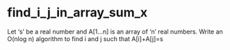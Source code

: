 # find_i_j_in_array_sum_x
Let ‘s’ be a real number and A[1…n] is an   array of ‘n’ real numbers. Write an O(nlog n) algorithm to find  i and j such that  A[i]+A[j]=s
